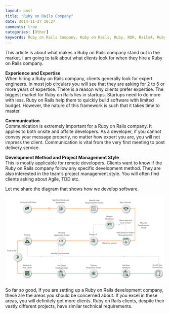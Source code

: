 ```yaml
---
layout: post
title: "Ruby on Rails Company"
date: 2014-11-27 20:27
comments: true
categories: [Other]
keywords: Ruby on Rails Company, Ruby on Rails, Ruby, ROR, Rails4, Ruby on Rails 4
---
```


<p>
  This article is about what makes a Ruby on Rails company stand out in the market. I am going to talk about what clients look for when they hire a Ruby on Rails company.
</p>

<p>
  <strong>Experience and Expertise</strong><br/>
  When hiring a Ruby on Rails company, clients generally look for expert engineers. In most job circulars you will see that they are asking for 2 to 5 or more years of expertise. There is a reason why clients prefer expertise. The biggest market for Ruby on Rails lies in startups. Startups need to do more with less. Ruby on Rails help them to quickly build software with limited budget. However, the nature of this framework is such that it takes time to master.
</p>

<p>
  <strong>Communication</strong><br/>
  Communication is extremely important for a Ruby on Rails company. It applies to both onsite and offsite developers. As a developer, if you cannot convey your message properly, no matter how expert you are, you will not impress the client. Communication is vital from the very first meeting to post delivery service.
</p>

<p>
  <strong>Development Method and Project Management Style</strong><br/>
  This is mostly applicable for remote developers. Clients want to know if the Ruby on Rails company follow any specific development method. They are also interested in the team’s project management style. You will often find clients asking about Agile, TDD etc.
</p>

<p>
  Let me share the diagram that shows how we develop software.
</p>

<p>
  <a class="fancybox" href="/images/ruby_on_rails_company.jpg"><img src="/images/ruby_on_rails_company.jpg" width="700" alt="Ruby on Rails Company" /></a>
</p>

<p>
  So far so good, If you are setting up a Ruby on Rails development company, these are the areas you should be concerned about. If you excel in these areas, you will definitely get more clients. Ruby on Rails clients, despite their vastly different projects, have similar technical requirements.
</p>